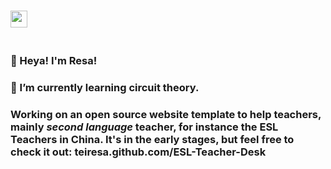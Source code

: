 ### <img src="https://user-images.githubusercontent.com/5679180/79618120-0daffb80-80be-11ea-819e-d2b0fa904d07.gif" width="27px"></br></br>
### :wave: Heya! I'm Resa! 
### 🌱 I’m currently learning circuit theory.
### Working on an open source website template to help teachers, mainly <i> second language </i> teacher, for instance the ESL Teachers in China. It's in the early stages, but feel free to check it out:      teiresa.github.com/ESL-Teacher-Desk

<!--
**teiResa/teiResa** is a ✨ _special_ ✨ repository because its `README.md` (this file) appears on your GitHub profile.

Here are some ideas to get you started:

- 🔭 I’m currently working on ...
- 🌱 I’m currently learning ...
- 👯 I’m looking to collaborate on ...
- 🤔 I’m looking for help with ...
- 💬 Ask me about ...
- 📫 How to reach me: ...
- 😄 Pronouns: ...
- ⚡ Fun fact: ...
-->
